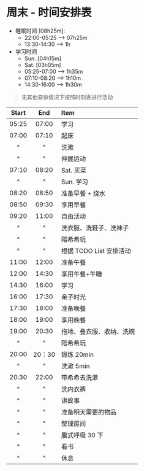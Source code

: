 # 周末 - 时间安排表

- 睡眠时间 [08h25m]:
  - 22:00-05:25 --> 07h25m
  - 13:30-14:30 --> 1h
- 学习时间
  - Sun. [04h15m]
  - Sat. [03h05m]
  - 05:25-07:00 --> 1h35m
  - 07:10-08:20 --> 1h10m
  - 14:30-16:00 --> 1h30m

> 无其他安排情况下按照时刻表进行活动

| Start |  End   | Item                     |
| :---: | :----: | :----------------------- |
| 05:25 | 07:00  | 学习                     |
| 07:00 | 07:10  | 起床                     |
|   ^   |   ^    | 洗漱                     |
|   ^   |   ^    | 伸展运动                 |
| 07:10 | 08:20  | Sat. 买菜                |
|   ^   |   ^    | Sun. 学习                |
| 08:20 | 08:50  | 准备早餐 + 烧水          |
| 08:50 | 09:30  | 享用早餐                 |
| 09:20 | 11:00  | 自由活动                 |
|   ^   |   ^    | 洗衣服、洗鞋子、洗袜子   |
|   ^   |   ^    | 陪希希玩                 |
|   ^   |   ^    | 根据 TODO List 安排活动  |
| 11:00 | 12:00  | 准备午餐                 |
| 12:00 | 14:30  | 享用午餐+午睡            |
| 14:30 | 16:00  | 学习                     |
| 16:00 | 17:30  | 亲子时光                 |
| 17:30 | 18:00  | 准备晚餐                 |
| 18:00 | 19:00  | 享用晚餐                 |
| 19:00 | 20:30  | 拖地、叠衣服、收纳、洗碗 |
|   ^   |   ^    | 陪希希玩                 |
| 20:00 | 20：30 | 锻炼 20min               |
|   ^   |   ^    | 洗漱 5min                |
| 20:30 | 22:00  | 带希希去洗漱             |
|   ^   |   ^    | 洗内衣裤                 |
|   ^   |   ^    | 讲故事                   |
|   ^   |   ^    | 准备明天需要的物品       |
|   ^   |   ^    | 整理房间                 |
|   ^   |   ^    | 腹式呼吸 30 下           |
|   ^   |   ^    | 看书                     |
|   ^   |   ^    | 休息                     |
